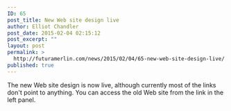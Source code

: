 ```yaml
---
ID: 65
post_title: New Web site design live
author: Elliot Chandler
post_date: 2015-02-04 02:15:12
post_excerpt: ""
layout: post
permalink: >
  http://futuramerlin.com/news/2015/02/04/65-new-web-site-design-live/
published: true
---
```

The new Web site design is now live, although currently most of the links don't point to anything. You can access the old Web site from the link in the left panel.